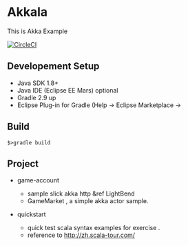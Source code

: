 # Akkala
This is Akka Example

[![CircleCI](https://circleci.com/gh/Chehao/Akkala.svg?style=svg)](https://circleci.com/gh/Chehao/Akkala)

## Developement Setup

* Java SDK 1.8+
* Java IDE (Eclipse EE Mars) optional 
* Gradle 2.9 up
* Eclipse Plug-in for Gradle (Help -> Eclipse Marketplace -> 

## Build

```
$>gradle build
```

## Project 
* game-account 
  - sample slick akka http &ref LightBend
  - GameMarket , a simple akka actor sample.
  
* quickstart
  - quick test scala syntax examples for exercise .
  - reference to http://zh.scala-tour.com/